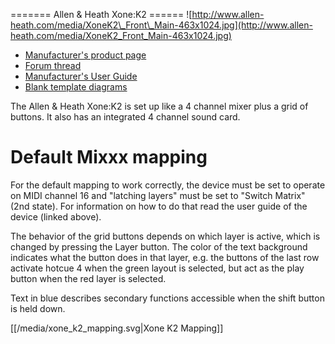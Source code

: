 \======= Allen & Heath Xone:K2 ======
![http://www.allen-heath.com/media/XoneK2\_Front\_Main-463x1024.jpg](http://www.allen-heath.com/media/XoneK2_Front_Main-463x1024.jpg)

  - [Manufacturer's product
    page](http://www.allen-heath.com/ahproducts/xonek2/)
  - [Forum thread](http://mixxx.org/forums/viewtopic.php?f=7&t=3776)
  - [Manufacturer's User
    Guide](http://www.allen-heath.com/media/Xone+K2_UG_AP8509_2.pdf)
  - [Blank template
    diagrams](http://www.allen-heath.com/media/Xone+K2+Blank+Overlays.zip)

The Allen & Heath Xone:K2 is set up like a 4 channel mixer plus a grid
of buttons. It also has an integrated 4 channel sound card.

# Default Mixxx mapping

For the default mapping to work correctly, the device must be set to
operate on MIDI channel 16 and "latching layers" must be set to "Switch
Matrix" (2nd state). For information on how to do that read the user
guide of the device (linked above).

The behavior of the grid buttons depends on which layer is active, which
is changed by pressing the Layer button. The color of the text
background indicates what the button does in that layer, e.g. the
buttons of the last row activate hotcue 4 when the green layout is
selected, but act as the play button when the red layer is selected.

Text in blue describes secondary functions accessible when the shift
button is held down.

[[/media/xone_k2_mapping.svg|Xone K2 Mapping]]
